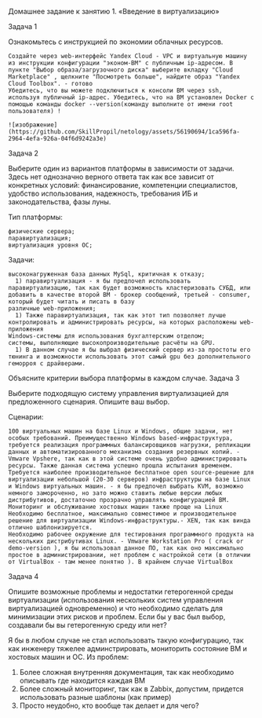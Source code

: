 Домашнее задание к занятию 1. «Введение в виртуализацию»

Задача 1

Ознакомьтесь с инструкцией по экономии облачных ресурсов.

    Создайте через web-интерфейс Yandex Cloud - VPC и виртуальную машину из инструкции конфигурации "эконом-ВМ" с публичным ip-адресом. В пункте "Выбор образа/загрузочного диска" выберите вкладку "Cloud Marketplace" , щелкните "Посмотреть больше", найдите образ "Yandex Cloud Toolbox". - готово
    Убедитесь, что вы можете подключиться к консоли ВМ через ssh, используя публичный ip-адрес. Убедитесь, что на ВМ установлен Docker с помощью команды docker --version(команду выполните от имени root пользователя) !

    ![изображение](https://github.com/SkillPropil/netology/assets/56190694/1ca596fa-2964-4efa-926a-04f6d9242a3e)


Задача 2

Выберите один из вариантов платформы в зависимости от задачи. Здесь нет однозначно верного ответа так как все зависит от конкретных условий: финансирование, компетенции специалистов, удобство использования, надежность, требования ИБ и законодательства, фазы луны.

Тип платформы:

    физические сервера;
    паравиртуализация;
    виртуализация уровня ОС;

Задачи:

    высоконагруженная база данных MySql, критичная к отказу;
      1) паравиртуализация - я бы предпочел использовать паравиртуализацию, так как будет возможность кластеризовать СУБД, или добавить в качестве второй ВМ - брокер сообщений, третьей - consumer, который будет читать и писать в базу
    различные web-приложения;
      1) Также паравиртуализация, так как этот тип позволяет лучше контролировать и администрировать ресурсы, на которых расположены web-приложения 
    Windows-системы для использования бухгалтерским отделом;
    системы, выполняющие высокопроизводительные расчёты на GPU.
      1) В данном случае я бы выбрал физический сервер из-за простоты его тюнинга и возможности использовать этот самый gpu без дополнительного геморроя с драйверами.

Объясните критерии выбора платформы в каждом случае.
Задача 3

Выберите подходящую систему управления виртуализацией для предложенного сценария. Опишите ваш выбор.

Сценарии:

    100 виртуальных машин на базе Linux и Windows, общие задачи, нет особых требований. Преимущественно Windows based-инфраструктура, требуется реализация программных балансировщиков нагрузки, репликации данных и автоматизированного механизма создания резервных копий. - Vmware Vpshere, так как в этой системе очень удобно администрировать ресурсы. Также данная система успешно прошла испытания временем.
    Требуется наиболее производительное бесплатное open source-решение для виртуализации небольшой (20-30 серверов) инфраструктуры на базе Linux и Windows виртуальных машин. - я бы предпочел выбрать KVM, возможно немного замороченно, но зато можно ставить любые версии любых дистрибутивов, достаточно прозрачно управлять конфигурацией ВМ. Мониторинг и обслуживание хостовых машин также проще на Linux
    Необходимо бесплатное, максимально совместимое и производительное решение для виртуализации Windows-инфраструктуры.- XEN, так как винда отлично шаблонизируется.
    Необходимо рабочее окружение для тестирования программного продукта на нескольких дистрибутивах Linux. - Vmware Workstation Pro ( crack or demo-version ), я бы использовал данное ПО, так как оно максимально простое в администрировании, нет проблем с настройкой сети (в отличии от VirtualBox - там менее понятно ). В крайнем случае VirtualBox 

Задача 4

Опишите возможные проблемы и недостатки гетерогенной среды виртуализации (использования нескольких систем управления виртуализацией одновременно) и что необходимо сделать для минимизации этих рисков и проблем. Если бы у вас был выбор, создавали бы вы гетерогенную среду или нет?

Я бы в любом случае не стал использовать такую конфигурацию, так как инженеру тяжелее админстрировать, мониторить состояние ВМ и хостовых машин и ОС. Из проблем:
1) Более сложная внутренняя документация, так как необходимо описывать где находится каждая ВМ
2) Более сложный мониторинг, так как в Zabbix, допустим, придется использовать разные шаблоны (как пример)
3) Просто неудобно, кто вообще так делает и для чего?
